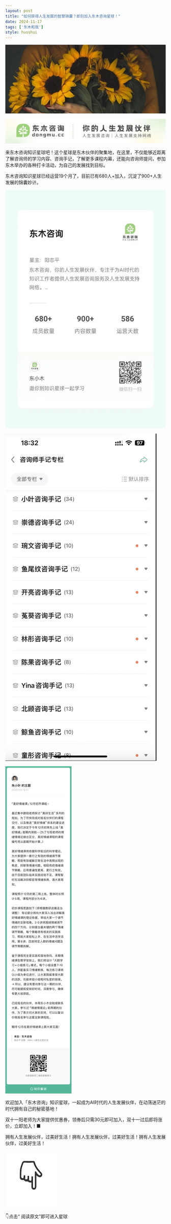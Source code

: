 ```yaml
---
layout: post
title: "如何获得人生发展的智慧锦囊？即刻加入东木咨询星球！"
date: 2024-11-17
tags: ['东木和我']
style: huoshui
---
```


![](/assets/post_images/2024-11-17-17319182173210.39954636472773264.jpeg)



![](/assets/post_images/2024-11-17-17319182171500.6261844271899986.jpeg)

来东木咨询知识星球吧！这个星球是东木伙伴的聚集地，在这里，不仅能够近距离了解咨询师的学习内容、咨询手记，了解更多课程内幕，还能向咨询师提问，参加东木举办的各种打卡活动，为自己的发展找到目标。

  

东木咨询知识星球已经运营19个月了，目前已有680人+加入，沉淀了900+人生发展的锦囊妙计。

  

![](/assets/post_images/2024-11-17-17319182173260.12607351915588239.jpeg)

![](/assets/post_images/2024-11-17-17319182173830.4367559150594953.png)

![](/assets/post_images/2024-11-17-17319182176910.5212939730750228.png)

欢迎加入「东木咨询」知识星球，一起成为AI时代的人生发展伙伴，在动荡迷茫的时代拥有自己的秘密基地！

双十一阳老师为大家提供优惠券，领券后只需30元即可加入，双十一过后即将涨价，立即加入！■

拥有人生发展伙伴，过美好生活！拥有人生发展伙伴，过美好生活！拥有人生发展伙伴，过美好生活！

![](/assets/post_images/2024-11-17-17319182171170.026788027597493658.gif)

👇点击“ 阅读原文”即可进入星球